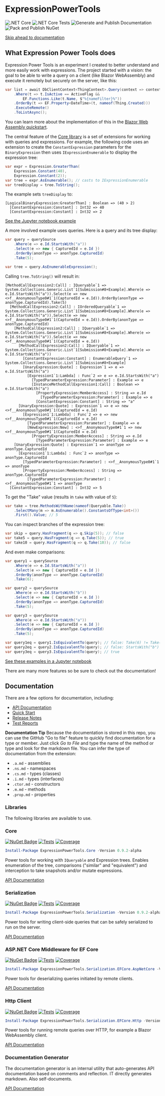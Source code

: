 # ExpressionPowerTools

![.NET Core](https://github.com/JeremyLikness/ExpressionPowerTools/workflows/.NET%20Core/badge.svg)
![.NET Core Tests](https://github.com/JeremyLikness/ExpressionPowerTools/workflows/.NET%20Core%20Tests/badge.svg)
![Generate and Publish Documentation](https://github.com/JeremyLikness/ExpressionPowerTools/workflows/Generate%20and%20Publish%20Documentation/badge.svg)
![Pack and Publish NuGet](https://github.com/JeremyLikness/ExpressionPowerTools/workflows/Pack%20and%20Publish%20NuGet/badge.svg)

[Skip ahead to documentation](#documentation)

## What Expression Power Tools does

Expression Power Tools is an experiment I created to better understand and more easily work with expressions. The project started with a vision: the goal to be able to write a query on a client (like Blazor WebAssembly) and execute it remotely but securely on the server, like this:

```csharp
var list = await DbClientContext<ThingContext>.Query(context => context.Things)
    .Where(t => t.IsActive == ActiveFlag &&
        EF.Functions.Like(t.Name, $"%{nameFilter}%"))
    .OrderBy(t => EF.Property<DateTime>(t, nameof(Thing.Created)))
    .ExecuteRemote()
    .ToListAsync();
```

You can learn more about the implementation of this in the [Blazor Web Assembly quickstart](./docs/endtoend.md).

The central feature of the [Core library](docs/api/ExpressionPowerTools.Core.a.md) is a set of extensions for working with queries and expressions. For example, the following code uses an extension to create the `ConstantExpression` parameters for the `BinaryExpression` then uses `IExpressionEnumerable` to display the expression tree:

```csharp
var expr = Expression.GreaterThan(
    Expression.Constant(40),
    Expression.Constant(2));
var tree = expr.AsEnumerable(); // casts to IExpressionEnumerable
var treeDisplay = tree.ToString();
```

The example sets `treeDisplay` to:

```text
[LogicalBinaryExpression:GreaterThan] : Boolean => (40 > 2)
  [ConstantExpression:Constant] : Int32 => 40
  [ConstantExpression:Constant] : Int32 => 2
```

[See the Jupyter notebook example](docs/displayexpressiontree.ipynb)

A more involved example uses queries. Here is a query and its tree display:

```csharp
var query = querySource
    .Where(e => e.Id.StartsWith("a"))
    .Select(e => new { CapturedId = e.Id })
    .OrderBy(anonType => anonType.CapturedId)
    .Take(5);

var tree = query.AsEnumerableExpression();
```

Calling `tree.ToString()` will result in:

```text
[MethodCallExpression2:Call] : IQueryable`1 => System.Collections.Generic.List`1[Submission#8+Example].Where(e => e.Id.StartsWith("a")).Select(e => new <>f__AnonymousType0#1`1(CapturedId = e.Id)).OrderBy(anonType => anonType.CapturedId).Take(5)
  [MethodCallExpression2:Call] : IOrderedQueryable`1 => System.Collections.Generic.List`1[Submission#8+Example].Where(e => e.Id.StartsWith("a")).Select(e => new <>f__AnonymousType0#1`1(CapturedId = e.Id)).OrderBy(anonType => anonType.CapturedId)
    [MethodCallExpression2:Call] : IQueryable`1 => System.Collections.Generic.List`1[Submission#8+Example].Where(e => e.Id.StartsWith("a")).Select(e => new <>f__AnonymousType0#1`1(CapturedId = e.Id))
      [MethodCallExpression2:Call] : IQueryable`1 => System.Collections.Generic.List`1[Submission#8+Example].Where(e => e.Id.StartsWith("a"))
        [ConstantExpression:Constant] : EnumerableQuery`1 => System.Collections.Generic.List`1[Submission#8+Example]
        [UnaryExpression:Quote] : Expression`1 => e => e.Id.StartsWith("a")
          [Expression1`1:Lambda] : Func`2 => e => e.Id.StartsWith("a")
            [TypedParameterExpression:Parameter] : Example => e
            [InstanceMethodCallExpression1:Call] : Boolean => e.Id.StartsWith("a")
              [PropertyExpression:MemberAccess] : String => e.Id
                [TypedParameterExpression:Parameter] : Example => e
              [ConstantExpression:Constant] : String => "a"
      [UnaryExpression:Quote] : Expression`1 => e => new <>f__AnonymousType0#1`1(CapturedId = e.Id)
        [Expression1`1:Lambda] : Func`2 => e => new <>f__AnonymousType0#1`1(CapturedId = e.Id)
          [TypedParameterExpression:Parameter] : Example => e
          [NewExpression:New] : <>f__AnonymousType0#1`1 => new <>f__AnonymousType0#1`1(CapturedId = e.Id)
            [PropertyExpression:MemberAccess] : String => e.Id
              [TypedParameterExpression:Parameter] : Example => e
    [UnaryExpression:Quote] : Expression`1 => anonType => anonType.CapturedId
      [Expression1`1:Lambda] : Func`2 => anonType => anonType.CapturedId
        [TypedParameterExpression:Parameter] : <>f__AnonymousType0#1`1 => anonType
        [PropertyExpression:MemberAccess] : String => anonType.CapturedId
          [TypedParameterExpression:Parameter] : <>f__AnonymousType0#1`1 => anonType
  [ConstantExpression:Constant] : Int32 => 5
```

To get the "Take" value (results in `take` with value of `5`):

```csharp
var take = tree.MethodsWithName(nameof(Queryable.Take))
    .SelectMany(m => m.AsEnumerable().ConstantsOfType<int>())
    .First().Value; // 5
```

You can inspect branches of the expression tree:

```csharp
var skip = query.HasFragment(q => q.Skip(5)); // false
var take5 = query.HasFragment(q => q.Take(5)); // true
var take10 = query.HasFragment(q => q.Take(10)); // false
```

And even make comparisons:

```csharp
var query1 = querySource
    .Where(e => e.Id.StartsWith("a"))
    .Select(e => new { CapturedId = e.Id })
    .OrderBy(anonType => anonType.CapturedId)
    .Take(6);

var query2 = querySource
    .Where(e => e.Id.StartsWith("b"))
    .Select(e => new { CapturedId = e.Id })
    .OrderBy(anonType => anonType.CapturedId)
    .Take(5);

var query3 = querySource
    .Where(e => e.Id.StartsWith("a"))
    .Select(e => new { CapturedId = e.Id })
    .OrderBy(anonType => anonType.CapturedId)
    .Take(5);

var query1eq = query1.IsEquivalentTo(query); // false: Take(6) != Take(5)
var query2eq = query2.IsEquivalentTo(query); // false: StartsWith("b") != StartsWith("a")
var query3eq = query3.IsEquivalentTo(query); // true
```

[See these examples in a Jupyter notebook](./displayiqueryable.ipynb)

There are many more features so be sure to check out the documentation!

## Documentation

There are a few options for documentation, including:

- [API Documentation](docs/index.md)
- [Quick Start](docs/quickstart.md)
- [Release Notes](./Releases.md)
- [Test Reports](docs/test/index.md)

**Documentation Tip** Because the documentation is stored in this repo, you can use the GitHub "Go to file" feature to quickly find documentation for a type or member. Just click _Go to File_ and type the name of the method or type and look for the markdown file. You can infer the type of documentation from the extension:

- `.a.md` - assemblies
- `.ns.md` - namespaces
- `.cs.md` - types (classes)
- `.i.md` - types (interfaces)
- `.ctor.md` - constructors
- `.m.md` - methods
- `.prop.md` - properties

### Libraries

The following libraries are available to use.

### Core

[![NuGet Badge](https://buildstats.info/nuget/ExpressionPowerTools.Core?includePreReleases=true)](https://www.nuget.org/packages/ExpressionPowerTools.Core)
[![Tests](docs/test/ExpressionPowerTools.Core.Tests.svg)](docs/test//ExpressionPowerTools.Core.test.md)
[![Coverage](docs/test/ExpressionPowerTools.Core.Coverage.svg)](docs/test//ExpressionPowerTools.Core.coverage.md)

```powershell
Install-Package ExpressionPowerTools.Core -Version 0.9.2-alpha
```

Power tools for working with `IQueryable` and Expression trees. Enables enumeration of the tree, comparisons ("similar" and "equivalent") and interception to take snapshots and/or mutate expressions.  

[API Documentation](docs/api/ExpressionPowerTools.Core.a.md)

### Serialization

[![NuGet Badge](https://buildstats.info/nuget/ExpressionPowerTools.Serialization?includePreReleases=true)](https://www.nuget.org/packages/ExpressionPowerTools.Serialization)
[![Tests](docs/test/ExpressionPowerTools.Serialization.Tests.svg)](docs/test//ExpressionPowerTools.Serialization.test.md)
[![Coverage](docs/test/ExpressionPowerTools.Serialization.Coverage.svg)](docs/test//ExpressionPowerTools.Serialization.coverage.md)

```powershell
Install-Package ExpressionPowerTools.Serialization -Version 0.9.2-alpha
```

Power tools for writing client-side queries that can be safely serialized to run on the server.

[API Documentation](docs/api/ExpressionPowerTools.Serialization.a.md)

### ASP.NET Core Middleware for EF Core

[![NuGet Badge](https://buildstats.info/nuget/ExpressionPowerTools.Serialization.EFCore.AspNetCore?includePreReleases=true)](https://www.nuget.org/packages/ExpressionPowerTools.Serialization.EFCore.AspNetCore)
[![Tests](docs/test/ExpressionPowerTools.Serialization.EFCore.AspNetCore.Tests.svg)](docs/test//ExpressionPowerTools.Serialization.EFCore.AspNetCore.test.md)
[![Coverage](docs/test/ExpressionPowerTools.Serialization.EFCore.AspNetCore.Coverage.svg)](docs/test//ExpressionPowerTools.Serialization.EFCore.AspNetCore.coverage.md)

```powershell
Install-Package ExpressionPowerTools.Serialization.EFCore.AspNetCore -Version 0.9.2-alpha
```

Power tools for deserializing queries initiated by remote clients.

[API Documentation](docs/api/ExpressionPowerTools.Serialization.EFCore.AspNetCore.a.md)

### Http Client

[![NuGet Badge](https://buildstats.info/nuget/ExpressionPowerTools.Serialization.EFCore.Http?includePreReleases=true)](https://www.nuget.org/packages/ExpressionPowerTools.Serialization.EFCore.Http)
[![Tests](docs/test/ExpressionPowerTools.Serialization.EFCore.Http.Tests.svg)](docs/test//ExpressionPowerTools.Serialization.EFCore.Http.test.md)
[![Coverage](docs/test/ExpressionPowerTools.Serialization.EFCore.Http.Coverage.svg)](docs/test//ExpressionPowerTools.Serialization.EFCore.Http.coverage.md)


```powershell
Install-Package ExpressionPowerTools.Serialization.EFCore.Http -Version 0.9.2-alpha
```

Power tools for running remote queries over HTTP, for example a Blazor WebAssembly client.

[API Documentation](docs/api/ExpressionPowerTools.Serialization.EFCore.Http.a.md)

### Documentation Generator

The documentation generator is an internal utility that auto-generates API documentation based on comments and reflection. IT directly generates markdown. Also self-documents.

[API Documentation](docs/api/ExpressionPowerTools.Utilities.DocumentGenerator.a.md)
